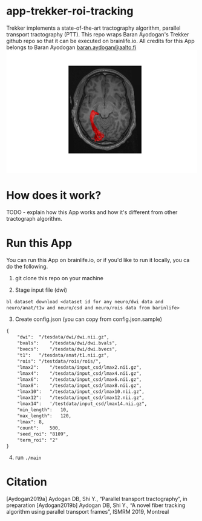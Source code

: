 # app-trekker-roi-tracking

Trekker implements a state-of-the-art tractography algorithm, parallel transport tractography (PTT). This repo wraps Baran Ayodogan's Trekker github repo so that it can be executed on brainlife.io. All credits for this App belongs to Baran Ayodogan <baran.aydogan@aalto.fi>
![left_or](https://github.com/brainlife/app-trekker-roi-tracking/blob/optic_radiation/left_or.jpg)
# How does it work?

TODO - explain how this App works and how it's different from other tractograph algorithm. 

# Run this App

You can run this App on brainlife.io, or if you'd like to run it locally, you ca do the following.

1) git clone this repo on your machine

2) Stage input file (dwi)

```
bl dataset download <dataset id for any neuro/dwi data and neuro/anat/t1w and neuro/csd and neuro/rois data from barinlife>
```

3) Create config.json (you can copy from config.json.sample)

```
{
	"dwi":	"/tesdata/dwi/dwi.nii.gz",
	"bvals":	"/tesdata/dwi/dwi.bvals",
	"bvecs":	"/tesdata/dwi/dwi.bvecs",
	"t1":	"/tesdata/anat/t1.nii.gz",
	"rois":	"/testdata/rois/rois/",
	"lmax2":	"/tesdata/input_csd/lmax2.nii.gz",
	"lmax4":	"/tesdata/input_csd/lmax4.nii.gz",
	"lmax6":	"/tesdata/input_csd/lmax6.nii.gz",
	"lmax8":	"/tesdata/input_csd/lmax8.nii.gz",
	"lmax10":	"/tesdata/input_csd/lmax10.nii.gz",
	"lmax12":	"/tesdata/input_csd/lmax12.nii.gz",
	"lmax14":	'/testdata/input_csd/lmax14.nii.gz",
	"min_length":	10,
	"max_length":	120,
	"lmax":	8,
	"count":	500,
	"seed_roi":	"8109",
	"term_roi":	"2"
}
```

4) run `./main`

# Citation

[Aydogan2019a]	Aydogan DB, Shi Y., “Parallel transport tractography”, in preparation
[Aydogan2019b]	Aydogan DB, Shi Y., “A novel fiber tracking algorithm using parallel transport frames”, ISMRM 2019, Montreal

